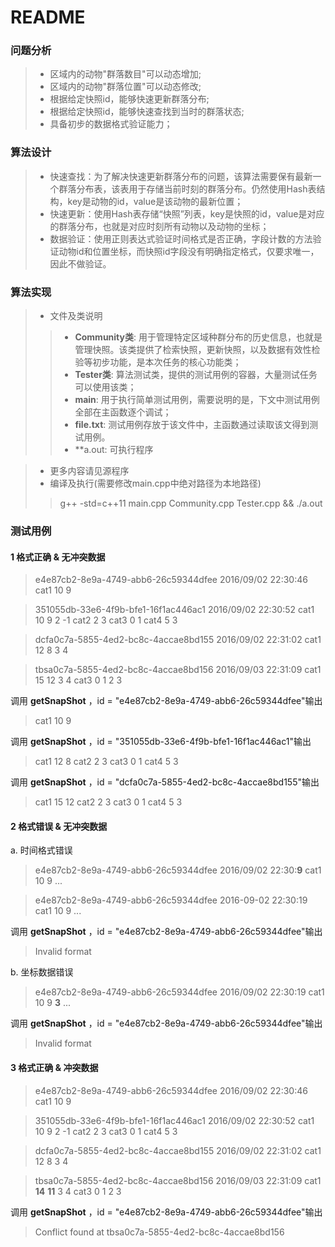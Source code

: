 README
========

### **问题分析**

> - 区域内的动物"群落数目"可以动态增加;
> - 区域内的动物"群落位置"可以动态修改;
> - 根据给定快照id，能够快速更新群落分布;
> - 根据给定快照id，能够快速查找到当时的群落状态;
> - 具备初步的数据格式验证能力；

### **算法设计**

>  - 快速查找：为了解决快速更新群落分布的问题，该算法需要保有最新一个群落分布表，该表用于存储当前时刻的群落分布。仍然使用Hash表结构，key是动物的id，value是该动物的最新位置；
>  - 快速更新：使用Hash表存储“快照”列表，key是快照的id，value是对应的群落分布，也就是对应时刻所有动物以及动物的坐标；
>  - 数据验证：使用正则表达式验证时间格式是否正确，字段计数的方法验证动物id和位置坐标，而快照id字段没有明确指定格式，仅要求唯一，因此不做验证。

### **算法实现**
> - 文件及类说明
>> - **Community类**: 用于管理特定区域种群分布的历史信息，也就是管理快照。该类提供了检索快照，更新快照，以及数据有效性检验等初步功能，是本次任务的核心功能类；
>> - **Tester类**: 算法测试类，提供的测试用例的容器，大量测试任务可以使用该类；
>> - **main**: 用于执行简单测试用例，需要说明的是，下文中测试用例全部在主函数逐个调试；
>> - **file.txt**: 测试用例存放于该文件中，主函数通过读取该文得到测试用例。
>> - **a.out: 可执行程序

> - 更多内容请见源程序
> - 编译及执行(需要修改main.cpp中绝对路径为本地路径)
>> g++ -std=c++11 main.cpp Community.cpp Tester.cpp && ./a.out

### **测试用例**

#### 1 格式正确 & 无冲突数据
> e4e87cb2-8e9a-4749-abb6-26c59344dfee
2016/09/02 22:30:46
cat1 10 9

>351055db-33e6-4f9b-bfe1-16f1ac446ac1
2016/09/02 22:30:52
cat1 10 9 2 -1
cat2 2 3
cat3 0 1
cat4 5 3

>dcfa0c7a-5855-4ed2-bc8c-4accae8bd155
2016/09/02 22:31:02
cat1 12 8 3 4

>tbsa0c7a-5855-4ed2-bc8c-4accae8bd156
2016/09/03 22:31:09
cat1 15 12 3 4
cat3 0 1 2 3

调用 **getSnapShot** ，id = "e4e87cb2-8e9a-4749-abb6-26c59344dfee"输出
> cat1 10 9

调用 **getSnapShot** ，id = "351055db-33e6-4f9b-bfe1-16f1ac446ac1"输出
>cat1 12 8
cat2 2 3
cat3 0 1
cat4 5 3

调用 **getSnapShot** ，id = "dcfa0c7a-5855-4ed2-bc8c-4accae8bd155"输出
>cat1 15 12
cat2 2 3
cat3 0 1
cat4 5 3



#### 2 格式错误 & 无冲突数据
a. 时间格式错误
> e4e87cb2-8e9a-4749-abb6-26c59344dfee
2016/09/02 22:30:**9**
cat1 10 9
...

> e4e87cb2-8e9a-4749-abb6-26c59344dfee
2016-09-02 22:30:19
cat1 10 9
...

调用 **getSnapShot** ，id = "e4e87cb2-8e9a-4749-abb6-26c59344dfee"输出
> Invalid format

b. 坐标数据错误
> e4e87cb2-8e9a-4749-abb6-26c59344dfee
2016/09/02 22:30:19
cat1 10 9 **3**
...

调用 **getSnapShot** ，id = "e4e87cb2-8e9a-4749-abb6-26c59344dfee"输出
> Invalid format

#### 3 格式正确 & 冲突数据
> e4e87cb2-8e9a-4749-abb6-26c59344dfee
2016/09/02 22:30:46
cat1 10 9

>351055db-33e6-4f9b-bfe1-16f1ac446ac1
2016/09/02 22:30:52
cat1 10 9 2 -1
cat2 2 3
cat3 0 1
cat4 5 3

>dcfa0c7a-5855-4ed2-bc8c-4accae8bd155
2016/09/02 22:31:02
cat1 12 8 3 4

>tbsa0c7a-5855-4ed2-bc8c-4accae8bd156
2016/09/03 22:31:09
cat1 **14** **11** 3 4
cat3 0 1 2 3

调用 **getSnapShot** ，id = "e4e87cb2-8e9a-4749-abb6-26c59344dfee"输出
> Conflict found at tbsa0c7a-5855-4ed2-bc8c-4accae8bd156
